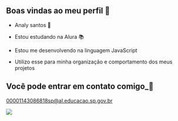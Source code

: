 ## Boas vindas ao meu perfil 🖤

- Analy santos 🖤

- Estou estudando na Alura 📚
- Estou me desenvolvendo na linguagem JavaScript
- Utilizo esse para minha organização e comportamento dos meus projetos

## Você pode entrar em contato comigo_📧

00001143086818sp@al.educacao.sp.gov.br

![](https://media1.tenor.com/m/KAu1jleRfMYAAAAC/bed-time.gif)
